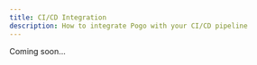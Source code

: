 ```yaml
---
title: CI/CD Integration
description: How to integrate Pogo with your CI/CD pipeline
---
```


Coming soon...
